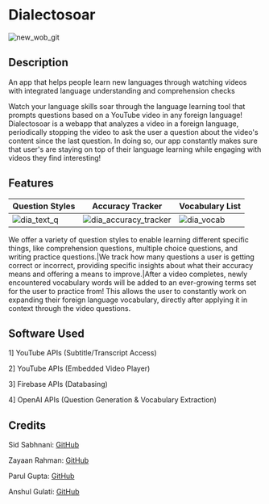 # Dialectosoar
![new_wob_git](https://github.com/sidsabh/dialectosoar/assets/147094276/6f81faa7-a670-4ccd-98de-08734382cfbe)

## Description

An app that helps people learn new languages through watching videos with integrated language understanding and comprehension checks

Watch your language skills soar through the language learning tool that prompts questions based on a YouTube video in any foreign language! Dialectosoar is a webapp that analyzes a video in a foreign language, periodically stopping the video to ask the user a question about the video's content since the last question. In doing so, our app constantly makes sure that user's are staying on top of their language learning while engaging with videos they find interesting!


## Features
Question Styles | Accuracy Tracker | Vocabulary List
---|---|---
![dia_text_q](https://github.com/sidsabh/dialectosoar/assets/147094276/4cf7c660-bd61-4b25-ab94-dd9812684a8e) |![dia_accuracy_tracker](https://github.com/sidsabh/dialectosoar/assets/147094276/8baf75f4-1897-47c6-a120-790063939a49)|![dia_vocab](https://github.com/sidsabh/dialectosoar/assets/147094276/28843d13-1107-4434-9e24-1f26671e3e56)

We offer a variety of question styles to enable learning different specific things, like comprehension questions, multiple choice questions, and writing practice questions.|We track how many questions a user is getting correct or incorrect, providing specific insights about what their accuracy means and offering a means to improve.|After a video completes, newly encountered vocabulary words will be added to an ever-growing terms set for the user to practice from! This allows the user to constantly work on expanding their foreign language vocabulary, directly after applying it in context through the video questions.



## Software Used
1] YouTube APIs (Subtitle/Transcript Access)

2] YouTube APIs (Embedded Video Player)

3] Firebase APIs (Databasing)

4] OpenAI APIs (Question Generation & Vocabulary Extraction)

## Credits
Sid Sabhnani: [GitHub](https://github.com/sidsabh)

Zayaan Rahman: [GitHub](https://github.com/grizzledwarvet23)

Parul Gupta: [GitHub](https://github.com/parulg22)

Anshul Gulati: [GitHub](https://github.com/ShadowDucktor)
